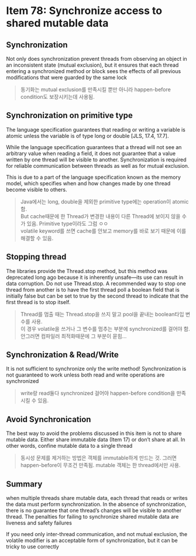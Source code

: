 # Item 78: Synchronize access to shared mutable data

## Synchronization

Not only does synchronization prevent threads from observing an object
in an inconsistent state (mutual exclusion), but it ensures that each thread
entering a synchronized method or block sees the effects
of all previous modifications that were guarded by the same lock

> 동기화는 mutual exclusion를 만족시킬 뿐만 아니라 happen-before condition도 보장시키는데 사용됨.

## Synchronization on primitive type

The language specification guarantees that reading or writing a variable is
atomic unless the variable is of type long or double [JLS, 17.4, 17.7].

While the language specification guarantees that a thread will not see an
arbitrary value when reading a field, it does not guarantee that a value written by
one thread will be visible to another. Synchronization is required for reliable
communication between threads as well as for mutual exclusion.

This is due to a part of the language specification known as the memory model,
which specifies when and how changes made by one thread become visible to others.

> Java에서는 long, double을 제외한 primitive type에는 operation이 atomic함.\
> But cache때문에 한 Thread가 변경한 내용이 다른 Thread에 보이지 않을 수가 있음. Primitive type이라도 그럼 ㅇㅇ\
> volatile keyword를 쓰면 cache를 안보고 memory를 바로 보기 때문에 이를 해결할 수 있음.

## Stopping thread

The libraries provide the Thread.stop method,
but this method was deprecated long ago because it is inherently unsafe—its use
can result in data corruption. Do not use Thread.stop. A recommended way to
stop one thread from another is to have the first thread poll a boolean field that is
initially false but can be set to true by the second thread to indicate that the first
thread is to stop itself.

> Thread를 멈출 때는 Thread.stop을 쓰지 말고 pool을 끝내는 boolean타입 변수를 사용.\
> 이 경우 volatile을 쓰거나 그 변수를 멈추는 부분에 synchronized를 걸어야 함. 안그러면 컴파일러 최적화때문에 그 부분이 묻힘...

## Synchronization & Read/Write

It is not sufficient to synchronize only the write method!
Synchronization is not guaranteed to work unless both read and
write operations are synchronized

> write랑 read둘다 synchronized 걸어야 happen-before condition을 만족시킬 수 있음.

## Avoid Synchronication

The best way to avoid the problems discussed in this item is not to share
mutable data. Either share immutable data (Item 17) or don’t share at all. In other
words, confine mutable data to a single thread

> 동시성 문제를 제거하는 방법은 객체를 immutable하게 만드는 것. 그러면 happen-before이 무조건 만족됨. mutable 객체는 한 thread에서만 사용.

## Summary

when multiple threads share mutable data, each thread that
reads or writes the data must perform synchronization. In the absence of
synchronization, there is no guarantee that one thread’s changes will be visible to
another thread. The penalties for failing to synchronize shared mutable data are
liveness and safety failures

If you need only inter-thread communication,
and not mutual exclusion, the volatile modifier is an acceptable form of
synchronization, but it can be tricky to use correctly
